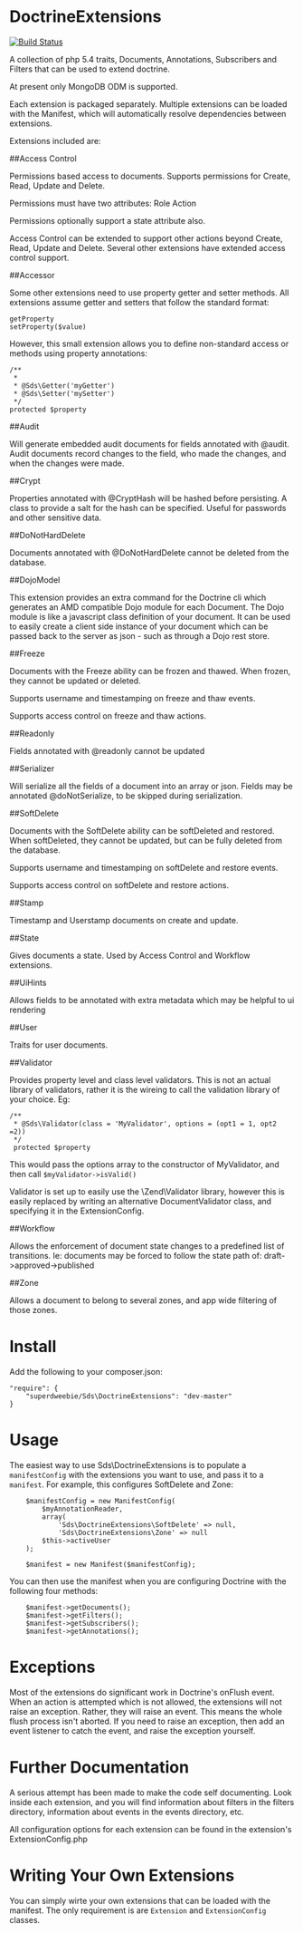 DoctrineExtensions
=====================

[![Build Status](https://secure.travis-ci.org/superdweebie/doctrineExtensions.png)](http://travis-ci.org/superdweebie/doctrineExtensions)

A collection of php 5.4 traits, Documents, Annotations, Subscribers and Filters
that can be used to extend doctrine.

At present only MongoDB ODM is supported.

Each extension is packaged separately. Multiple extensions can be loaded with the Manifest, which will automatically
resolve dependencies between extensions.

Extensions included are:

##Access Control

Permissions based access to documents. Supports permissions for Create, Read, Update and Delete.

Permissions must have two attributes:
    Role
    Action

Permissions optionally support a state attribute also.

Access Control can be extended to support other actions beyond Create, Read, Update and Delete. Several other
extensions have extended access control support.

##Accessor

Some other extensions need to use property getter and setter methods. All extensions assume getter and setters
that follow the standard format:

    getProperty
    setProperty($value)

However, this small extension allows you to define non-standard access or methods using property annotations:

    /**
     *
     * @Sds\Getter('myGetter')
     * @Sds\Setter('mySetter')
     */
    protected $property

##Audit

Will generate embedded audit documents for fields annotated with @audit. Audit documents record changes to the field, who made the
changes, and when the changes were made.

##Crypt

Properties annotated with @CryptHash will be hashed before persisting. A class to provide a salt for 
the hash can be specified. Useful for passwords and other sensitive data.

##DoNotHardDelete

Documents annotated with @DoNotHardDelete cannot be deleted from the database.

##DojoModel

This extension provides an extra command for the Doctrine cli which generates an AMD compatible Dojo module for
each Document. The Dojo module is like a javascript class definition of your document. It can be used to easily
create a client side instance of your document which can be passed back to the server as json - such as through a Dojo rest store.

##Freeze

Documents with the Freeze ability can be frozen and thawed. When frozen, they cannot be updated or deleted.

Supports username and timestamping on freeze and thaw events.

Supports access control on freeze and thaw actions.

##Readonly

Fields annotated with @readonly cannot be updated

##Serializer

Will serialize all the fields of a document into an array or json. Fields may be annotated @doNotSerialize, to be skipped
during serialization.

##SoftDelete

Documents with the SoftDelete ability can be softDeleted and restored. When softDeleted, they cannot be updated, but
can be fully deleted from the database.

Supports username and timestamping on softDelete and restore events.

Supports access control on softDelete and restore actions.

##Stamp

Timestamp and Userstamp documents on create and update.

##State

Gives documents a state. Used by Access Control and Workflow extensions.

##UiHints

Allows fields to be annotated with extra metadata which may be helpful to ui rendering

##User

Traits for user documents.

##Validator

Provides property level and class level validators. This is not an actual library of validators,
rather it is the wireing to call the validation library of your choice. Eg:

    /**
     * @Sds\Validator(class = 'MyValidator', options = (opt1 = 1, opt2 =2))
     */
     protected $property

This would pass the options array to the constructor of MyValidator, and then call `$myValidator->isValid()`

Validator is set up to easily use the \Zend\Validator library, however this is easily replaced by writing an
alternative DocumentValidator class, and specifying it in the ExtensionConfig.

##Workflow

Allows the enforcement of document state changes to a predefined list of transitions. Ie: documents
may be forced to follow the state path of: draft->approved->published

##Zone

Allows a document to belong to several zones, and app wide filtering of those zones.

Install
=======

Add the following to your composer.json:

    "require": {
        "superdweebie/Sds\DoctrineExtensions": "dev-master"
    }

Usage
=====

The easiest way to use Sds\DoctrineExtensions is to populate a `manifestConfig` with the
extensions you want to use, and pass it to a `manifest`. For example, this configures
SoftDelete and Zone:

        $manifestConfig = new ManifestConfig(
            $myAnnotationReader,
            array(
                'Sds\DoctrineExtensions\SoftDelete' => null,
                'Sds\DoctrineExtensions\Zone' => null
            $this->activeUser
        );

        $manifest = new Manifest($manifestConfig);

You can then use the manifest when you are configuring Doctrine with the following four methods:

        $manifest->getDocuments();
        $manifest->getFilters();
        $manifest->getSubscribers();
        $manifest->getAnnotations();

Exceptions
==========

Most of the extensions do significant work in Doctrine's onFlush event. When an action is attempted
which is not allowed, the extensions will not raise an exception. Rather, they will raise an event.
This means the whole flush process isn't aborted. If you need to raise an exception, then add an
event listener to catch the event, and raise the exception yourself.

Further Documentation
=====================

A serious attempt has been made to make the code self documenting. Look inside each extension, and you will
find information about filters in the filters directory, information about events in the events directory, etc.

All configuration options for each extension can be found in the extension's ExtensionConfig.php

Writing Your Own Extensions
===========================

You can simply wirte your own extensions that can be loaded with the manifest. The only requirement is are `Extension` and
`ExtensionConfig` classes.